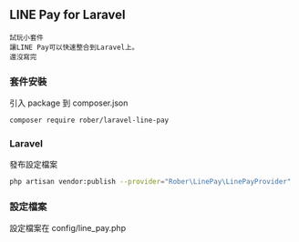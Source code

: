 ## LINE Pay for Laravel

```text
試玩小套件
讓LINE Pay可以快速整合到Laravel上。
還沒寫完
```

### 套件安裝
引入 package 到 composer.json
```bash
composer require rober/laravel-line-pay
```

### Laravel
發布設定檔案
```bash
php artisan vendor:publish --provider="Rober\LinePay\LinePayProvider"
```

### 設定檔案
設定檔案在 config/line_pay.php
